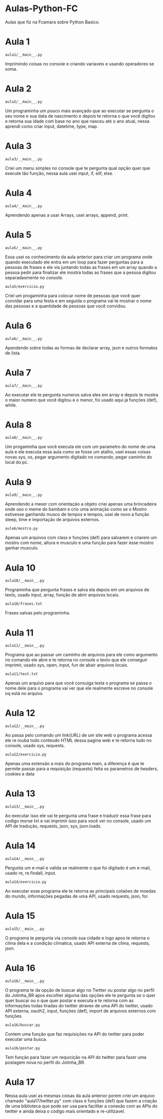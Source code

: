 # Aulas-Python-FC
Aulas que fiz na Fcamara sobre Python Basico.

# Aula 1
    aula1/__main__.py
Imprimindo coisas no console e criando variaveis e usando operadores se soma.

# Aula 2
    aula2/__main__.py
Um programinha um pouco mais avançado que ao executar se pergunta o seu nome e sua data de nascimento e depois te retorna o que você digitou e retorna sua idade com base no ano que nasceu até o ano atual, nessa aprendi como criar input, datetime, type, map.

# Aula 3
    aula3/__main__.py
Criei um menu simples no console que te pergunta qual opção quer que execute tão função, nessa aula usei input, if, elif, else.

# Aula 4
    aula4/__main__.py
Aprendendo apenas a usar Arrays, usei arrays, append, print.

# Aula 5
    aula5/__main__.py
Essa usei os conhecimento da aula anterior para criar um programa onde quando executado ele entra em um loop para fazer perguntas para a pessoas de frases e ele via juntando todas as frases em um array quando a pessoa pedir para finalizar ele mostra todas as frases que a pessoa digitou separadasmente no console.

    aula5/exercicio.py
Criei um progaminha para colocar nome de pessoas que você quer convidar para uma festa e em seguida o programa vai te mostrar o nome das pessoas e a quantidade de pessoas que você convidou.

# Aula 6
    aula6/__main__.py
Apendendo sobre todas as formas de declarar array, json e outros formatos de lista.

# Aula 7
    aula7/__main__.py
Ao executar ele te pergunta numeros salva eles em array e depois te mostra o maior numero que você digitou e o menor, foi usado aqui já funções (def), while.

# Aula 8
    aula8/__main__.py
Um progaminha que você executa ele com um parametro do nome de uma aula e ele executa essa aula como se fosse um atalho, usei essas coisas novas sys, os, pegar argumento digitado no comando, pegar caminho do local do pc.

# Aula 9
    aula9/__main__.py
Aprendendo a mexer com orientação a objeto criei apenas uma brincadeira onde uso o meme do bambam e crio uma animação como se o Mostro estivesse ganhando musco de tempos e tempos, usei de novo a função steep, time e importação de arquivos externos.

    aula6/mostro.py
Apenas um arquivos com class e funções (def) para salvarem e criarem um mostro com nome, altura e musculo e uma função para fazer esse mostro ganhar musculo.

# Aula 10
    aula10/__main__.py
Programinha que pergunta frases e salva ela depois em um arquivos de texto, usado input, array, função de abrir arquivos locais.

    aula10/frases.txt
Frases salvas pelo programinha.

# Aula 11
    aula11/__main__.py
Programa que ao passar um caminho de arquivos para ele como argumento no comando ele abre e te retorna no console o texto que ele conseguir imprimir, usado sys, open, input, fun de abair arquivos locais.

    aula11/test.txt
Apenas um arquivo para que você consuiga testa o programa se passa o nome dele para o programa vai ver que ele realmente escreve no console oq está no arquivo.

# Aula 12
    aula12/__main__.py
Ao passa pelo comando um link(URL) de um site web o programa acessa ele re rouba todo conteudo HTML dessa pagina web e te retorna tudo no console, usado sys, requests.

    aula12/exercicio.py
Apenas uma extensão a mais do programa main, a diferença é que te permite passar para a requisição (requests) feita os parametros de headers, cookies e data

# Aula 13
    aula13/__main__.py
Ao executar isso ele vai te pergunta uma frase e traduzir essa frase para codigo morse txt e vai imprimir isso para você ver no console, usado um API de tradução, requests, json, sys, json.loads.

# Aula 14
    aula14/__main__.py
Pergunta um e-mail e valida se realmente o que foi digitado é um e-mail, usado re, re.findall, input.

    aula14/exercicio.py
Ao executar esse programa ele te retorna as principais cotaões de moedas do mundo, informações pegadas de uma API, usado requests, json, for.

# Aula 15
    aula15/__main__.py
O programa te pergunta via console sua cidade e logo apos te retorna o clima dela e a condição climatica, usado API externa de clima, requests, json.

# Aula 16
    aula16/__main__.py
O programa te da opção de buscar algo no Twitter ou postar algo no perfil do Jotinha_BR apos escolher alguma das opções ele te pergunta se o quer quer buscar ou o que quer postar e executa e te retorna com as informações todas tiradas do twitter atraves de uma API do twitter, usado API externa, oauth2, input, funções (def), import de arquivos externos com funções.

    aula16/buscar.py
Contem uma função que faz requisições na API do twitter para poder executar uma busca.

    aula16/postar.py
Tem função para fazer um requicição na API do twitter para fazer uma postagem nova no perfil do Jotinha_BR.

# Aula 17
Nessa aula usei as mesmas coisas da aula anterior porem criei um arquivo chamado "aula17/twitter.py" com class e funções (def) que fazem a criação de uma biblioteca que pode ser usa para facilitar a conexão com as APIs do twitter e ainda deixa o codigo mais orientado e re-utilizavel.